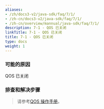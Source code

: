 ```yaml
---
aliases:
- /zh/docs3-v2/java-sdk/faq/7/1/
- /zh-cn/docs3-v2/java-sdk/faq/7/1/
- /zh-cn/overview/mannual/java-sdk/faq/7/1/
description: 7-1 - QOS 已关闭
linkTitle: 7-1 - QOS 已关闭
title: 7-1 - QOS 已关闭
type: docs
weight: 1
---
```







### 可能的原因

QOS 已关闭

### 排查和解决步骤


> 请参考[QOS 操作手册](/zh-cn/overview/mannual/java-sdk/reference-manual/qos/)。
